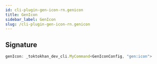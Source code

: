 ```yaml
---
id: cli-plugin-gen-icon-rn.genicon
title: GenIcon
sidebar_label: GenIcon
slug: /cli-plugin-gen-icon-rn.genicon
---
```






## Signature

```typescript
genIcon: _toktokhan_dev_cli.MyCommand<GenIconConfig, "gen:icon">
```
